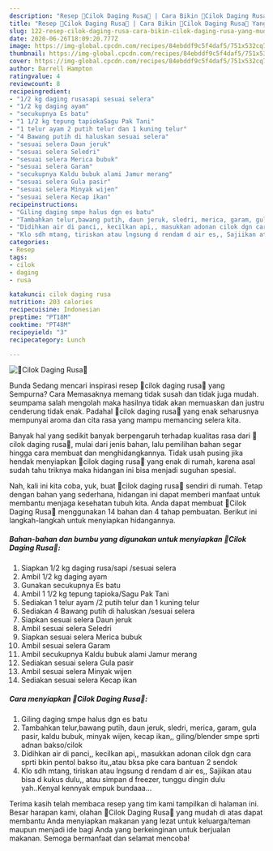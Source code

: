 ```yaml
---
description: "Resep 🍡Cilok Daging Rusa🍡 | Cara Bikin 🍡Cilok Daging Rusa🍡 Yang Mudah Dan Praktis"
title: "Resep 🍡Cilok Daging Rusa🍡 | Cara Bikin 🍡Cilok Daging Rusa🍡 Yang Mudah Dan Praktis"
slug: 122-resep-cilok-daging-rusa-cara-bikin-cilok-daging-rusa-yang-mudah-dan-praktis
date: 2020-06-26T18:09:20.777Z
image: https://img-global.cpcdn.com/recipes/84ebddf9c5f4daf5/751x532cq70/🍡cilok-daging-rusa🍡-foto-resep-utama.jpg
thumbnail: https://img-global.cpcdn.com/recipes/84ebddf9c5f4daf5/751x532cq70/🍡cilok-daging-rusa🍡-foto-resep-utama.jpg
cover: https://img-global.cpcdn.com/recipes/84ebddf9c5f4daf5/751x532cq70/🍡cilok-daging-rusa🍡-foto-resep-utama.jpg
author: Darrell Hampton
ratingvalue: 4
reviewcount: 8
recipeingredient:
- "1/2 kg daging rusasapi sesuai selera"
- "1/2 kg daging ayam"
- "secukupnya Es batu"
- "1 1/2 kg tepung tapiokaSagu Pak Tani"
- "1 telur ayam 2 putih telur dan 1 kuning telur"
- "4 Bawang putih di haluskan sesuai selera"
- "sesuai selera Daun jeruk"
- "sesuai selera Seledri"
- "sesuai selera Merica bubuk"
- "sesuai selera Garam"
- "secukupnya Kaldu bubuk alami Jamur merang"
- "sesuai selera Gula pasir"
- "sesuai selera Minyak wijen"
- "sesuai selera Kecap ikan"
recipeinstructions:
- "Giling daging smpe halus dgn es batu"
- "Tambahkan telur,bawang putih, daun jeruk, sledri, merica, garam, gula pasir, kaldu bubuk, minyak wijen, kecap ikan,, giling/blender smpe sprti adnan bakso/cilok"
- "Didihkan air di panci,, kecilkan api,, masukkan adonan cilok dgn cara sprti bkin pentol bakso itu,,atau bksa pke cara bantuan 2 sendok"
- "Klo sdh mtang, tiriskan atau lngsung d rendam d air es,, Sajiikan atau bisa d kukus dulu,, atau simpan d freezer, tunggu dingin dulu yah..Kenyal kennyak empuk bundaaa..."
categories:
- Resep
tags:
- cilok
- daging
- rusa

katakunci: cilok daging rusa 
nutrition: 203 calories
recipecuisine: Indonesian
preptime: "PT18M"
cooktime: "PT48M"
recipeyield: "3"
recipecategory: Lunch

---
```



![🍡Cilok Daging Rusa🍡](https://img-global.cpcdn.com/recipes/84ebddf9c5f4daf5/751x532cq70/🍡cilok-daging-rusa🍡-foto-resep-utama.jpg)

Bunda Sedang mencari inspirasi resep 🍡cilok daging rusa🍡 yang Sempurna? Cara Memasaknya memang tidak susah dan tidak juga mudah. seumpama salah mengolah maka hasilnya tidak akan memuaskan dan justru cenderung tidak enak. Padahal 🍡cilok daging rusa🍡 yang enak seharusnya mempunyai aroma dan cita rasa yang mampu memancing selera kita.



Banyak hal yang sedikit banyak berpengaruh terhadap kualitas rasa dari 🍡cilok daging rusa🍡, mulai dari jenis bahan, lalu pemilihan bahan segar hingga cara membuat dan menghidangkannya. Tidak usah pusing jika hendak menyiapkan 🍡cilok daging rusa🍡 yang enak di rumah, karena asal sudah tahu triknya maka hidangan ini bisa menjadi suguhan spesial.


Nah, kali ini kita coba, yuk, buat 🍡cilok daging rusa🍡 sendiri di rumah. Tetap dengan bahan yang sederhana, hidangan ini dapat memberi manfaat untuk membantu menjaga kesehatan tubuh kita. Anda dapat membuat 🍡Cilok Daging Rusa🍡 menggunakan 14 bahan dan 4 tahap pembuatan. Berikut ini langkah-langkah untuk menyiapkan hidangannya.

<!--inarticleads1-->

##### Bahan-bahan dan bumbu yang digunakan untuk menyiapkan 🍡Cilok Daging Rusa🍡:

1. Siapkan 1/2 kg daging rusa/sapi /sesuai selera
1. Ambil 1/2 kg daging ayam
1. Gunakan secukupnya Es batu
1. Ambil 1 1/2 kg tepung tapioka/Sagu Pak Tani
1. Sediakan 1 telur ayam /2 putih telur dan 1 kuning telur
1. Sediakan 4 Bawang putih di haluskan /sesuai selera
1. Siapkan sesuai selera Daun jeruk
1. Ambil sesuai selera Seledri
1. Siapkan sesuai selera Merica bubuk
1. Ambil sesuai selera Garam
1. Ambil secukupnya Kaldu bubuk alami Jamur merang
1. Sediakan sesuai selera Gula pasir
1. Ambil sesuai selera Minyak wijen
1. Sediakan sesuai selera Kecap ikan




<!--inarticleads2-->

##### Cara menyiapkan 🍡Cilok Daging Rusa🍡:

1. Giling daging smpe halus dgn es batu
1. Tambahkan telur,bawang putih, daun jeruk, sledri, merica, garam, gula pasir, kaldu bubuk, minyak wijen, kecap ikan,, giling/blender smpe sprti adnan bakso/cilok
1. Didihkan air di panci,, kecilkan api,, masukkan adonan cilok dgn cara sprti bkin pentol bakso itu,,atau bksa pke cara bantuan 2 sendok
1. Klo sdh mtang, tiriskan atau lngsung d rendam d air es,, Sajiikan atau bisa d kukus dulu,, atau simpan d freezer, tunggu dingin dulu yah..Kenyal kennyak empuk bundaaa...




Terima kasih telah membaca resep yang tim kami tampilkan di halaman ini. Besar harapan kami, olahan 🍡Cilok Daging Rusa🍡 yang mudah di atas dapat membantu Anda menyiapkan makanan yang lezat untuk keluarga/teman maupun menjadi ide bagi Anda yang berkeinginan untuk berjualan makanan. Semoga bermanfaat dan selamat mencoba!
